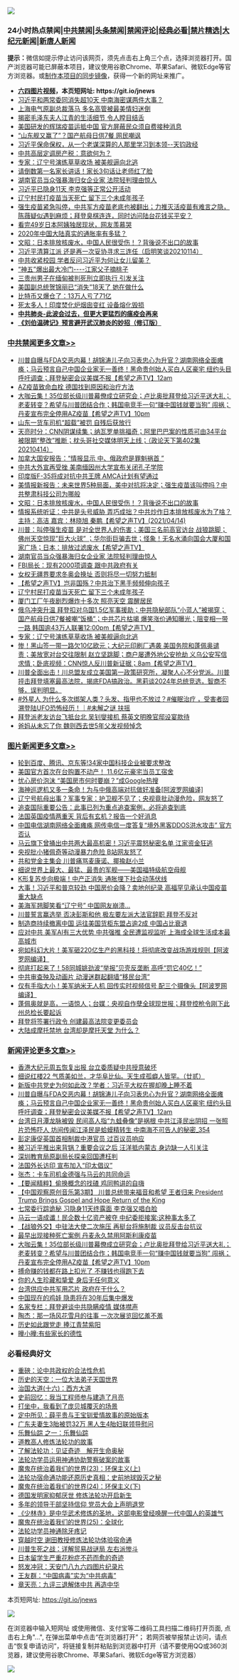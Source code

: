![](https://raw.githubusercontent.com/fqnews/bnews/master/64photo/fqnews-qr.jpg)

<div id="tt">
<h3>24小时热点禁闻|<a href="#%E4%B8%AD%E5%85%B1%E7%A6%81%E9%97%BB%E6%9B%B4%E5%A4%9A%E6%96%87%E7%AB%A0">中共禁闻</a>|<a href="#%E5%9B%BE%E7%89%87%E6%96%B0%E9%97%BB%E6%9B%B4%E5%A4%9A%E6%96%87%E7%AB%A0">头条禁闻</a>|<a href="#%E6%96%B0%E9%97%BB%E8%AF%84%E8%AE%BA%E6%9B%B4%E5%A4%9A%E6%96%87%E7%AB%A0">禁闻评论|<a href="#%E5%BF%85%E7%9C%8B%E7%BB%8F%E5%85%B8%E5%A5%BD%E6%96%87">经典必看|<a href="/video.md#%E7%A6%81%E7%89%87%E7%B2%BE%E9%80%89">禁片精选</a>|<a href="https://github.com/fqnews/djy/blob/master/gb/nf1351518.md#1">大纪元新闻</a>|<a href="https://github.com/fqnews/ntdtv/blob/master/gb/prog204.md#1">新唐人新闻</a></h3>
<div><b>提示：</b>微信如提示停止访问该网页，须先点击右上角三个点，选择浏览器打开。国产浏览器可能已屏蔽本项目，建议使用谷歌Chrome、苹果Safari、微软Edge等官方浏览器。或<a href="https://github.com/fqnews/bnews/blob/master/%E5%88%B6%E4%BD%9Cgit%E7%A6%81%E9%97%BB%E9%95%9C%E5%83%8F.md">制作本项目的同步镜像</a>，获得一个新的网址来推广。</div>
<ul>
<li><b><a href="http://d1.bdrive.tk/64.mp4" target="_blank">六四图片视频</a>，本页短网址: https://git.io/jnews</b></li>
<li><a href="/comments/20210414/1526090.md">习近平和两常委同消失超10天 中南海密谋两件大事？</a></li>
<li><a href="/cnnews/20210414/1526211.md">上海电气原副总裁落马 多名高管被最美情妇迷倒</a></li>
<li><a href="/cnnews/20210414/1526106.md">揭密毛泽东夫人江青的生活细节 令人瞠目结舌</a></li>
<li><a href="/headline/20210414/1526157.md">美国研发的辉瑞疫苗运抵中国 官方屏蔽民众须自费接种消息</a></li>
<li><a href="/cbnews/20210414/1526006.md">“山东舰又赢了”？国产航母日供7餐 网民嘲讽</a></li>
<li><a href="/bannedvideo/20210414/1526020.md">习近平保命保权，从一个老谋深算的人那里学习到本领--天钧政经</a></li>
<li><a href="/cnnews/20210415/1526442.md">中共高层定调房产税：意欲何为？</a></li>
<li><a href="/cbnews/20210414/1526255.md">专家：辽宁号演练草草收场 被美舰逼向北逃</a></li>
<li><a href="/comments/20210415/1526380.md">请倒数第一名家长讲话！家长3句话让老师红了脸</a></li>
<li><a href="/cbnews/20210415/1526451.md">湖南官员当众强暴海归女企业家 法院轻判理由惊人</a></li>
<li><a href="/cnnews/20210414/1526132.md">习近平已隐身11天 李克强等正常公开活动</a></li>
<li><a href="/cbnews/20210415/1526423.md">辽宁村民打疫苗当天死亡 留下三个未成年孩子</a></li>
<li><a href="/bannedvideo/20210415/1526431.md">强生疫苗紧急叫停，中共军方疫苗老底也被翻出；力推灭活疫苗有难言之隐，陈薇疑似遇到麻烦；拜登臭棋连连，同时访问陆台花钱买平安？</a></li>
<li><a href="/lifebaike/20210414/1526284.md">看完49岁日本阿姨独居现状，网友羡慕哭</a></li>
<li><a href="/finance/20210414/1526236.md">2020年中国大陆真实的通胀率有多猛？</a></li>
<li><a href="/cbnews/20210415/1526542.md">文昭：日本排放核废水，中国人民很受伤！？背後说不出口的故事</a></li>
<li><a href="/bannedvideo/20210414/1526062.md">习近平清算江派 还是再一次妥协寻求三连任（启明笑谈20210114）</a></li>
<li><a href="/cnnews/20210415/1526441.md">中共收紧校园 学者反问习近平为何让女儿留美？</a></li>
<li><a href="/cnnews/20210415/1526488.md">“神五”爆出最大冷门----江家父子摘桃子</a></li>
<li><a href="/worldnews/20210414/1526257.md">三贵州男子在缅甸被判死刑立即执行 引发关注</a></li>
<li><a href="/cnnews/20210414/1526298.md">美国副总统贺锦丽已“消失”18天了 她在做什么</a></li>
<li><a href="/cnnews/20210414/1526259.md">比特币又爆仓了：13万人亏了71亿</a></li>
<li><a href="/worldnews/20210415/1526341.md">死太多人！印度焚化炉烟囱变红 设备熔化毁损</a></li>
<li><b><a href="/comments/20200211/1275071.md" target="_blank">中共肺炎-此波会过去，但更大更猛烈的瘟疫会再来</a></b></li>
<li><b><a href="/comments/20200207/1272816.md" target="_blank">《刘伯温碑记》预言避开武汉肺炎的妙招（修订版）</a></b></li>
</ul>
</div>

<div class="catlist">
<h3><a href="/cbnews/" target="_blank">中共禁闻</a><span><a href="/cbnews/" target="_blank" rel="nofollow">更多文章>></a></span></h3>
<ul>
<li><a href="/comments/20210415/1526725.md" target="_blank">川普自曝与FDA交恶内幕！胡锦涛儿子向习表忠心为升官？湖南网络全面瘫痪；马云预言自己中国企业家无一善终！黑命贵创始人买白人区豪宅 纽约头目呼吁调查；拜登秘密会议美媒不报【希望之声TV】12am</a></li>
<li><a href="/cbnews/20210415/1526662.md" target="_blank">AZ疫苗致命血栓 德国找到原因和治疗方法</a></li>
<li><a href="/comments/20210415/1526641.md" target="_blank">大咖云集！35位部长级川普幕僚成立研究会；卢比奥批拜登给习近平送大礼；老麦转变？希望与川普团结合作；韩国电竞手一句“赚中国钱就要当狗” 闯祸； 丹麦宣布完全停用AZ疫苗【希望之声TV】10pm</a></li>
<li><a href="/cbnews/20210415/1526629.md" target="_blank">山东一货车司机“超载”被罚 自残后获放行</a></li>
<li><a href="/cbnews/20210415/1526628.md" target="_blank">天亮时分：CNN阴谋续集；纳瓦罗单挑福奇；阿里巴巴案的性质可由34平台被限期“整改”推断；枕头哥社交媒体明天上线；（政论天下第402集 20210414）</a></li>
<li><a href="/cbnews/20210415/1526606.md" target="_blank">加拿大国安报告：“情报显示 中、俄政府是罪魁祸首 ”</a></li>
<li><a href="/cbnews/20210415/1526595.md" target="_blank">中共大外宣再受挫 美南缅因州大学宣布关闭孔子学院</a></li>
<li><a href="/cbnews/20210415/1526594.md" target="_blank">印度版F-35将成对抗中共王牌 AMCA计划有望通过</a></li>
<li><a href="/comments/20210415/1526584.md" target="_blank">美情报新报告：未来世界5种局面，美中对抗将决定；强生疫苗该叫停吗？中共整肃科技公司为哪般</a></li>
<li><a href="/cbnews/20210415/1526542.md" target="_blank">文昭：日本排放核废水，中国人民很受伤！？背後说不出口的故事</a></li>
<li><a href="/comments/20210415/1526536.md" target="_blank">情报系统听证：中共是头号威胁  弄巧成拙？中共炒作日本排放核废水为了啥？  主持：高洁  嘉宾：林晓旭  秦鹏【希望之声TV】(2021/04/14)</a></li>
<li><a href="/comments/20210415/1526514.md" target="_blank">川普：叫停强生疫苗 是对全世界人的伤害；美国三名前高官访台 战狼跳脚；佛州天空惊现&#8221;巨大火球&#8221; ；华尔街巨骗去世；怪象！无名水涌向国会大厦和国家广场；日本：排放过滤废水【希望之声TV】</a></li>
<li><a href="/cbnews/20210415/1526451.md" target="_blank">湖南官员当众强暴海归女企业家 法院轻判理由惊人</a></li>
<li><a href="/cbnews/20210415/1526433.md" target="_blank">FBI局长：现有2000项调查 跟中共政府有关</a></li>
<li><a href="/cbnews/20210415/1526432.md" target="_blank">女权无疆界要求冬奥会换址 否则将尽一切努力抵制</a></li>
<li><a href="/comments/20210415/1526430.md" target="_blank">【希望之声TV】岂非国殇？中共治下黑手频频伸向孩子</a></li>
<li><a href="/cbnews/20210415/1526423.md" target="_blank">辽宁村民打疫苗当天死亡 留下三个未成年孩子</a></li>
<li><a href="/cbnews/20210415/1526422.md" target="_blank">厦门工厂午夜剧烈爆炸十多次 照亮天空 震醒居民</a></li>
<li><a href="/comments/20210415/1526342.md" target="_blank">俄乌冲突升温 拜登扣对乌国1.5亿军事援助；中共隐秘部队“小蓝人”被揭穿；国产航母日供7餐被嘲“饭桶”；中共芯片枯竭 爆笑涨价通知曝光；阻变相一带一路 韩国逾43万人联署12:00pm【希望之声TV】</a></li>
<li><a href="/cbnews/20210414/1526255.md" target="_blank">专家：辽宁号演练草草收场 被美舰逼向北逃</a></li>
<li><a href="/comments/20210414/1526183.md" target="_blank">惨！黑山签一带一路欠10亿欧元；大纪元印刷厂遇袭 美国务院和蓬佩奥谴责；美放宽对台交往限制 赵立坚跳脚；商户屡遭外地公安抢劫 义乌公安写信求情；卧底视频：CNN惊人反川普新证据；8am【希望之声TV】</a></li>
<li><a href="/comments/20210414/1526176.md" target="_blank">川普全面出击！川总盟友成立美国第一政策研究所，凝聚人心不分党派。川普抨击拜登填塞最高法院，揭底FDA搞政治。黑莉谈2024年总统竞选，智商不够，误判明显。</a></li>
<li><a href="/comments/20210414/1526119.md" target="_blank">#外星人 为什么多次绑架人类？头发、指甲也不放过？#催眠治疗 ，受害者回溯登陆UFO恐怖经历！｜#未解之谜 扶摇</a></li>
<li><a href="/cbnews/20210414/1526092.md" target="_blank">拜登派老友访台飞抵台北 吴钊燮接机 蔡英文明晚官邸设宴款待</a></li>
<li><a href="/cbnews/20210414/1526091.md" target="_blank">爸妈从未忘了你 魏则西去世5年父发视频悼念</a></li>

</ul>
</div>
<div class="catlist">
<h3><a href="/topimagenews/" target="_blank">图片新闻</a><span><a href="/topimagenews/" target="_blank" rel="nofollow">更多文章>></a></span></h3>
<ul>
<li><a href="/topimagenews/20210415/1526708.md" target="_blank">轮到百度、腾讯、京东等!34家中国科技企业被要求整改</a></li>
<li><a href="/topimagenews/20210415/1526605.md" target="_blank">美国官方首次在台购置不动产！ 11.6亿元豪宅当员工宿舍</a></li>
<li><a href="/topimagenews/20210415/1526369.md" target="_blank">忧心房价泡沫 “美国房市何时要崩？”成Google热搜</a></li>
<li><a href="/topimagenews/20210414/1526047.md" target="_blank">海神巡逻机又多一条命！为与中俄高端对抗做好准备[阿波罗网编译]</a></li>
<li><a href="/topimagenews/20210414/1525949.md" target="_blank">辽宁号航母出事？军事专家：护卫舰不见了；央视竟批动漫危险，网友怒了</a></li>
<li><a href="/topimagenews/20210414/1525833.md" target="_blank">追查国际重要公告：此事已列为重点追查案例，必将追查到底</a></li>
<li><a href="/topimagenews/20210414/1525717.md" target="_blank">法国英国疫情两重天 背后有玄机？报告一个好消息</a></li>
<li><a href="/topimagenews/20210414/1525699.md" target="_blank">中国电信湖南网络全面瘫痪 网传电信一度答复“境外黑客DDOS洪水攻击” 官方否认</a></li>
<li><a href="/topimagenews/20210413/1525276.md" target="_blank">马云旗下曾捅出中共两大最高机密！习近平震怒秘密名单 江家资金狂逃</a></li>
<li><a href="/topimagenews/20210413/1525235.md" target="_blank">央视批小猪佩奇等动漫暴力危险 B站网友怒了</a></li>
<li><a href="/topimagenews/20210413/1525234.md" target="_blank">共和党金主集会 川普痛骂麦康诺、揶揄赵小兰</a></li>
<li><a href="/topimagenews/20210413/1525167.md" target="_blank">细说世界上最大、最猛、最贵的军舰——美国福特级航空母舰</a></li>
<li><a href="/topimagenews/20210413/1524952.md" target="_blank">K形复苏步向极端！中产正消失 通胀埋下社会动荡伏线</a></li>
<li><a href="/topimagenews/20210412/1524731.md" target="_blank">大事！习近平和普京较劲 中国房价会降？卖地创纪录 高福罕见承认中国疫苗重大缺点</a></li>
<li><a href="/topimagenews/20210412/1524357.md" target="_blank">美海军翘脚笑看“辽宁号” 中国网友崩溃…</a></li>
<li><a href="/topimagenews/20210412/1524286.md" target="_blank">川普誓言赢选举 否决彭斯和他 极左要左派大法官辞职 拜登不反对</a></li>
<li><a href="/topimagenews/20210412/1524221.md" target="_blank">制造商持续撤离中国 运往美国货柜东盟占逾2成 中国占比衰退</a></li>
<li><a href="/topimagenews/20210411/1523985.md" target="_blank">应对中共 美军AI有三大优势 中共强推 全民遭监视监听 上海成全球生活成本最高城市</a></li>
<li><a href="/topimagenews/20210411/1523973.md" target="_blank">宛如科幻大片！美军砸220亿生产的黑科技！将彻底改变战场游戏规则【阿波罗网编译】</a></li>
<li><a href="/topimagenews/20210411/1523871.md" target="_blank">彻底打起来了！58同城姚劲波“举报”贝壳反垄断 高呼“罚它40亿！”</a></li>
<li><a href="/topimagenews/20210411/1523675.md" target="_blank">中共审查殃及动画片 动漫迷群起翻墙“移民台湾”</a></li>
<li><a href="/topimagenews/20210410/1523449.md" target="_blank">仅有手指大小！美军纳米无人机 回传实时视频信号 配三个摄像头【阿波罗网编译】</a></li>
<li><a href="/topimagenews/20210410/1523285.md" target="_blank">蓬佩奥就是高，一语惊人；台媒：央视自作孽全球现世报；拜登控枪令刚下此州总检长要起诉</a></li>
<li><a href="/topimagenews/20210410/1523232.md" target="_blank">拜登将签署行政令 创建最高法院变更委员会</a></li>
<li><a href="/topimagenews/20210410/1523144.md" target="_blank">大陆成摩托禁地 台湾却是摩托天堂 为什么？</a></li>

</ul>
</div>
<div class="catlist">
<h3><a href="/comments/" target="_blank">新闻评论</a><span><a href="/comments/" target="_blank" rel="nofollow">更多文章>></a></span></h3>
<ul>
<li><a href="/comments/20210415/1526748.md" target="_blank">香港大纪元周五恢复出报 台立委质疑中共授意破坏</a></li>
<li><a href="/comments/20210415/1526727.md" target="_blank">细说红楼22  气质美如兰，才华阜比仙。天生成孤癖人皆罕。（廿贰）</a></li>
<li><a href="/comments/20210415/1526726.md" target="_blank">新版中共党史为何如此改？学者：习近平大权在握却晚上睡不着</a></li>
<li><a href="/comments/20210415/1526725.md" target="_blank">川普自曝与FDA交恶内幕！胡锦涛儿子向习表忠心为升官？湖南网络全面瘫痪；马云预言自己中国企业家无一善终！黑命贵创始人买白人区豪宅 纽约头目呼吁调查；拜登秘密会议美媒不报【希望之声TV】12am</a></li>
<li><a href="/comments/20210415/1526724.md" target="_blank">台湾日月潭龙脉被毁 民间高人指“九蛙叠像”是祸根 中共江泽民出阴招 一张照片恐怖吓人 坊间传闻江泽民是蛤蟆精转生 中南海不可告人的秘密_354</a></li>
<li><a href="/comments/20210415/1526706.md" target="_blank">彭定康促英国首相制裁中港官员 过百议员响应</a></li>
<li><a href="/comments/20210415/1526705.md" target="_blank">被习近平推出来背锅？重要会议之后 汪洋抵内蒙古 身边缺一人引关注</a></li>
<li><a href="/comments/20210415/1526704.md" target="_blank">深圳教育局原副局长探亲回国遭枉判</a></li>
<li><a href="/comments/20210415/1526703.md" target="_blank">法国外长访印 宣布加入“印太倡议”</a></li>
<li><a href="/comments/20210415/1526693.md" target="_blank">张杰：卡车司机金德强与马云的共同命运</a></li>
<li><a href="/comments/20210415/1526692.md" target="_blank">【要闻精粹】偷换概念的找碴 鸡同鸭讲的自嗨</a></li>
<li><a href="/comments/20210415/1526687.md" target="_blank">【中国观察原创音乐第3期】 川普总统带来福音和希望  王者归来 President Trump Brings Gospel and Hope Return of the King</a></li>
<li><a href="/comments/20210415/1526659.md" target="_blank">七常委行踪诡秘 习隐身11天终露面 李克强又唱白脸</a></li>
<li><a href="/comments/20210415/1526657.md" target="_blank">马云一语成谶！民企数十亿资产被夺 中纪委拒接案:这种事太多了</a></li>
<li><a href="/comments/20210415/1526656.md" target="_blank">【战狼外交】中驻法大使二次施压 再挺台将施制裁 议员反击台抗议</a></li>
<li><a href="/comments/20210415/1526644.md" target="_blank">最早出现接种死亡案例 丹麦永久禁用阿斯利康疫苗</a></li>
<li><a href="/comments/20210415/1526641.md" target="_blank">大咖云集！35位部长级川普幕僚成立研究会；卢比奥批拜登给习近平送大礼；老麦转变？希望与川普团结合作；韩国电竞手一句“赚中国钱就要当狗” 闯祸； 丹麦宣布完全停用AZ疫苗【希望之声TV】10pm</a></li>
<li><a href="/comments/20210415/1526635.md" target="_blank">搏命赚的钱都在路上扣光了 不赚钱也得跑下去</a></li>
<li><a href="/comments/20210415/1526634.md" target="_blank">你的人生珍藏和挚爱 身后无任何意义</a></li>
<li><a href="/comments/20210415/1526631.md" target="_blank">台湾供应中共军用芯片 政府在干什么？</a></li>
<li><a href="/comments/20210415/1526614.md" target="_blank">中国现在的鸡娃 隐患将在30年后集中爆发</a></li>
<li><a href="/comments/20210415/1526613.md" target="_blank">名家专栏：拜登避谈中共隐瞒疫情 媒体噤声</a></li>
<li><a href="/comments/20210415/1526611.md" target="_blank">陶杰：那一场风花雪月的往事 一次次展览回忆羞不羞</a></li>
<li><a href="/comments/20210415/1526609.md" target="_blank">历史如此跟党走 捧江青禁紫阳</a></li>
<li><a href="/comments/20210415/1526603.md" target="_blank">曈小曈:有些家长的德性</a></li>

</ul>
</div>

<div class="catlist">
<h3>必看经典好文</h3>
<ul>
<li><a href="/comments/20200705/783271.md" target="_blank">重磅：论中共政权的合法性危机</a></li>
<li><a href="/tculture/20121025/73067.md" target="_blank">历史的天空：一位大法弟子天国世界</a></li>
<li><a href="/comments/20201110/1428663.md" target="_blank">治国大道(十六)：西方大道</a></li>
<li><a href="/aomi/history/20141104/323033.md" target="_blank">史前回忆：我当工程师参与建造了月亮</a></li>
<li><a href="/comments/20201015/1414242.md" target="_blank">打坐中，我看到了庞贝城覆灭的场景</a></li>
<li><a href="/comments/20200616/1345658.md" target="_blank">定中所见：薛平贵与王宝钏爱情故事的原始版本</a></li>
<li><a href="/cbnews/20200611/1343037.md" target="_blank">广东夫妻生3胎被罚32万 黑人生4胎妇联领导慰问</a></li>
<li><a href="/tculture/20170710/789533.md" target="_blank">乐舞仙踪 之一：乐舞仙踪</a></li>
<li><a href="/comments/20200805/1375080.md" target="_blank">道教高人修炼法轮功的故事</a></li>
<li><a href="/comments/20200307/1289968.md" target="_blank">了解法轮功：见证奇迹　解开生命奥秘</a></li>
<li><a href="/cbnews/20170626/780479.md" target="_blank">法轮功学员运用神通协助警察破案的故事</a></li>
<li><a href="/ssgc/20180904/993719.md" target="_blank">魔鬼在统治着我们的世界(23)：环保主义(上)</a></li>
<li><a href="/tculture/20121025/73069.md" target="_blank">法轮功宿命通功能还原历史真相：史前地球毁灭之秘</a></li>
<li><a href="/cbnews/20180907/994846.md" target="_blank">魔鬼在统治着我们的世界(24)：环保主义(下)</a></li>
<li><a href="/comments/20200722/1364497.md" target="_blank">德国发明家抑郁厌世 修炼法轮功开启新生</a></li>
<li><a href="/comments/20210307/1500218.md" target="_blank">多年的领导干部坚持信仰 党员大会上声明退党</a></li>
<li><a href="/comments/20201013/1412612.md" target="_blank">《少林寺》是中华武术修炼的圣地，这部电影曾经唤醒一代中国人的英雄气</a></li>
<li><a href="/comments/20181017/1014654.md" target="_blank">魔鬼在统治着我们的世界(25)：全球化</a></li>
<li><a href="/health/20170626/780263.md" target="_blank">法轮功学员神通除牙疼记</a></li>
<li><a href="/comments/20200511/1322384.md" target="_blank">穿越时空 谢田教授修炼法轮功体验宿命通</a></li>
<li><a href="/comments/20200908/1392745.md" target="_blank">川普生死之战：详解贸易战谜局 左右派惨斗</a></li>
<li><a href="/comments/20210324/1511732.md" target="_blank">日本留学生严重花粉症不药而愈的奇迹</a></li>
<li><a href="/comments/20200604/783200.md" target="_blank">怒发冲冠：天安门八九六四图片纪录片</a></li>
<li><a href="/comments/20200318/1295755.md" target="_blank">王友群：“中国病毒”实为“中共病毒”</a></li>
<li><a href="/comments/20131119/1029445.md" target="_blank">章天亮：九评三退解体中共 再造中华</a></li>

</ul>
</div>

本页短网址: https://git.io/jnews

![](https://raw.githubusercontent.com/fqnews/bnews/master/64photo/fqnews-qr.jpg)

在浏览器中输入短网址 或使用微信、支付宝等二维码工具扫描二维码打开页面, 点击右上角"...", 在弹出菜单中点击“在浏览器打开”； 若网页被举报禁止访问，请点击“恢复申请访问”，将链接复制并粘贴到浏览器中打开（请不要使用QQ或360浏览器，建议使用谷歌Chrome、苹果Safari、微软Edge等官方浏览器）

![](https://raw.githubusercontent.com/fqnews/bnews/master/64photo/wx.jpg)